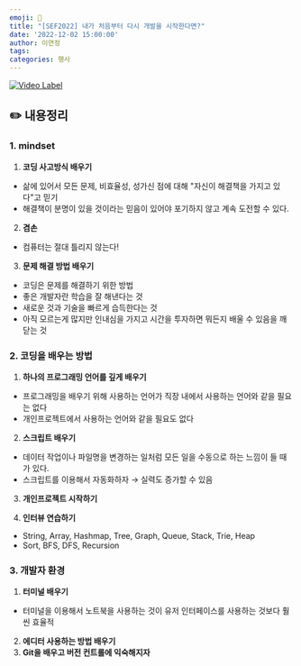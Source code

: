 ```yaml
---
emoji: 🎉
title: "[SEF2022] 내가 처음부터 다시 개발을 시작한다면?"
date: '2022-12-02 15:00:00'
author: 이연정
tags: 
categories: 행사
---
```


[![Video Label](http://img.youtube.com/vi/SH4wG2bTG1k/0.jpg)](https://www.youtube.com/watch?v=SH4wG2bTG1k) 

## ✏️ 내용정리

### 1. mindset
1. **코딩 사고방식 배우기**
- 삶에 있어서 모든 문제, 비효율성, 성가신 점에 대해 "자신이 해결책을 가지고 있다"고 믿기  
- 해결책이 분명이 있을 것이라는 믿음이 있어야 포기하지 않고 계속 도전할 수 있다.

2. **겸손**
- 컴퓨터는 절대 틀리지 않는다!

3. **문제 해결 방법 배우기**
- 코딩은 문제를 해결하기 위한 방법
- 좋은 개발자란 학습을 잘 해낸다는 것
- 새로운 것과 기술을 빠르게 습득한다는 것
- 아직 모르는게 많지만 인내심을 가지고 시간을 투자하면 뭐든지 배울 수 있음을 깨닫는 것

### 2. 코딩을 배우는 방법 
1. **하나의 프로그래밍 언어를 깊게 배우기**
- 프로그래밍을 배우기 위해 사용하는 언어가 직장 내에서 사용하는 언어와 같을 필요는 없다
- 개인프로젝트에서 사용하는 언어와 같을 필요도 없다

2. **스크립트 배우기**
- 데이터 작업이나 파일명을 변경하는 일처럼 모든 일을 수동으로 하는 느낌이 들 때가 있다.
- 스크립트를 이용해서 자동화하자 → 실력도 증가할 수 있음

3. **개인프로젝트 시작하기**

4. **인터뷰 연습하기** 
- String, Array, Hashmap, Tree, Graph, Queue, Stack, Trie, Heap
- Sort, BFS, DFS, Recursion

### 3. 개발자 환경
1. **터미널 배우기**
- 터미널을 이용해서 노트북을 사용하는 것이 유저 인터페이스를 사용하는 것보다 훨씬 효율적

2. **에디터 사용하는 방법 배우기**
3. **Git을 배우고 버전 컨트롤에 익숙해지자**

```toc
```